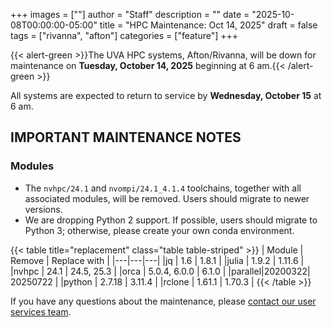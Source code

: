 +++
images = [""]
author = "Staff"
description = ""
date = "2025-10-08T00:00:00-05:00"
title = "HPC Maintenance: Oct 14, 2025"
draft = false
tags = ["rivanna", "afton"]
categories = ["feature"]
+++

{{< alert-green >}}The UVA HPC systems, Afton/Rivanna, will be down for maintenance on <strong>Tuesday, October 14, 2025</strong> beginning at 6 am.{{< /alert-green >}}

All systems are expected to return to service by **Wednesday, October 15** at 6 am.

## IMPORTANT MAINTENANCE NOTES

### Modules

- The `nvhpc/24.1` and `nvompi/24.1_4.1.4` toolchains, together with all associated modules, will be removed. Users should migrate to newer versions.
- We are dropping Python 2 support. If possible, users should migrate to Python 3; otherwise, please create your own conda environment.

{{< table title="replacement" class="table table-striped" >}}
| Module | Remove | Replace with |
|---|---|---|
|jq      | 1.6    | 1.8.1 |
|julia   | 1.9.2  | 1.11.6 |
|nvhpc   | 24.1   | 24.5, 25.3 |
|orca    | 5.0.4, 6.0.0 | 6.1.0 |
|parallel|20200322| 20250722 |
|python  | 2.7.18 | 3.11.4 |
|rclone  | 1.61.1 | 1.70.3 |
{{< /table >}}

If you have any questions about the maintenance, please [contact our user services team](https://www.rc.virginia.edu/support/). 
